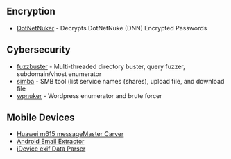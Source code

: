 ## Encryption  
+ [DotNetNuker](https://github.com/ultros/dotnetnuker) - Decrypts DotNetNuke (DNN) Encrypted Passwords

## Cybersecurity
+ [fuzzbuster](https://github.com/ultros/fuzzbuster) - Multi-threaded directory buster, query fuzzer, subdomain/vhost enumerator
+ [simba](https://github.com/ultros/simba) - SMB tool (list service names (shares), upload file, and download file
+ [wpnuker](https://github.com/ultros/wpnuker) - Wordpress enumerator and brute forcer 

## Mobile Devices
+ [Huawei m615 messageMaster Carver](https://github.com/ultros/Huawei-m615-messageMaster-Carver)
+ [Android Email Extractor](https://github.com/ultros/extract-android-gmail)
+ [iDevice exif Data Parser](https://github.com/ultros/iDevice-EXIF-Data-Parser)
